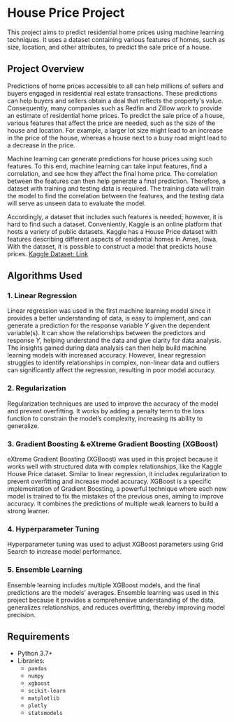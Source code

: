 # House Price Project

This project aims to predict residential home prices using machine learning techniques. It uses a dataset containing various features of homes, such as size, location, and other attributes, to predict the sale price of a house.

## Project Overview

Predictions of home prices accessible to all can help millions of sellers and buyers engaged in residential real estate transactions. These predictions can help buyers and sellers obtain a deal that reflects the property's value. Consequently, many companies such as Redfin and Zillow work to provide an estimate of residential home prices. To predict the sale price of a house, various features that affect the price are needed, such as the size of the house and location. For example, a larger lot size might lead to an increase in the price of the house, whereas a house next to a busy road might lead to a decrease in the price.

Machine learning can generate predictions for house prices using such features. To this end, machine learning can take input features, find a correlation, and see how they affect the final home price. The correlation between the features can then help generate a final prediction. Therefore, a dataset with training and testing data is required. The training data will train the model to find the correlation between the features, and the testing data will serve as unseen data to evaluate the model.

Accordingly, a dataset that includes such features is needed; however, it is hard to find such a dataset. Conveniently, Kaggle is an online platform that hosts a variety of public datasets. Kaggle has a House Price dataset with features describing different aspects of residential homes in Ames, Iowa. With the dataset, it is possible to construct a model that predicts house prices.
[Kaggle Dataset: Link](https://www.kaggle.com/competitions/house-prices-advanced-regression-techniques)

## Algorithms Used

### 1. Linear Regression
Linear regression was used in the first machine learning model since it provides a better understanding of data, is easy to implement, and can generate a prediction for the response variable $Y$ given the dependent variable(s). It can show the relationships between the predictors and response $Y$, helping understand the data and give clarity for data analysis. The insights gained during data analysis can then help build machine learning models with increased accuracy. However, linear regression struggles to identify relationships in complex, non-linear data and outliers can significantly affect the regression, resulting in poor model accuracy.

### 2. Regularization
Regularization techniques are used to improve the accuracy of the model and prevent overfitting. It works by adding a penalty term to the loss function to constrain the model’s complexity, increasing its ability to generalize.

### 3. Gradient Boosting & eXtreme Gradient Boosting (XGBoost)
eXtreme Gradient Boosting (XGBoost) was used in this project because it works well with structured data with complex relationships, like the Kaggle House Price dataset. Similar to linear regression, it includes regularization to prevent overfitting and increase model accuracy. XGBoost is a specific implementation of Gradient Boosting, a powerful technique where each new model is trained to fix the mistakes of the previous ones, aiming to improve accuracy. It combines the predictions of multiple weak learners to build a strong learner.

### 4. Hyperparameter Tuning
Hyperparameter tuning was used to adjust XGBoost parameters using Grid Search to increase model performance.

### 5. Ensemble Learning
Ensemble learning includes multiple XGBoost models, and the final predictions are the models’ averages. Ensemble learning was used in this project because it provides a comprehensive understanding of the data, generalizes relationships, and reduces overfitting, thereby improving model precision.

## Requirements

- Python 3.7+
- Libraries:
  - `pandas`
  - `numpy`
  - `xgboost`
  - `scikit-learn`
  - `matplotlib`
  - `plotly`
  - `statsmodels`
